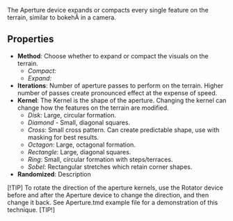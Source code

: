 The Aperture device expands or compacts every single feature on the terrain, similar to bokehÂ in a camera.

## Properties

- **Method**: Choose whether to expand or compact the visuals on the terrain.
    - *Compact:*
    - *Expand:*
- **Iterations**: Number of aperture passes to perform on the terrain. Higher number of passes create pronounced effect at the expense of speed.
- **Kernel**: The Kernel is the shape of the aperture. Changing the kernel can change how the features on the terrain are modified.
    - *Disk:* Large, circular formation.
    - *Diamond* - Small, diagonal squares.
    - *Cross*: Small cross pattern. Can create predictable shape, use with masking for best results.
    - *Octagon*: Large, octagonal formation.
    - *Rectangle*: Large, diagonal squares.
    - *Ring*: Small, circular formation with steps/terraces.
    - *Sobel*: Rectangular stretches which retain corner shapes.
- **Randomized**: Description

[!TIP]
To rotate the direction of the aperture kernels, use the Rotator device before and after the Aperture device to change the direction, and then change it back. See Aperture.tmd example file for a demonstration of this technique.
[TIP!]
